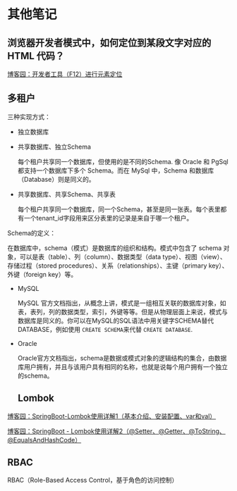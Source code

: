 # 其他笔记

## 浏览器开发者模式中，如何定位到某段文字对应的 HTML 代码？

[博客园：开发者工具（F12）进行元素定位](https://www.cnblogs.com/zaigua/p/18420720)

## 多租户

三种实现方式：

- 独立数据库
- 共享数据库、独立Schema

  每个租户共享同一个数据库，但使用的是不同的Schema. 像 Oracle 和 PgSql 都支持一个数据库下多个 Schema。而在 MySql 中，Schema 和数据库（Database）则是同义的。
- 共享数据库、共享Schema、共享表

  每个租户共享同一个数据库，同一个Schema，甚至是同一张表。每个表里都有一个tenant_id字段用来区分表里的记录是来自于哪一个租户。

Schema的定义：

在数据库中，schema（模式）是数据库的组织和结构。模式中包含了 schema 对象，可以是表（table）、列（column）、数据类型（data type）、视图（view）、存储过程（stored procedures）、关系（relationships）、主键（primary key）、外键（foreign key）等。

- MySQL

  MySQL 官方文档指出，从概念上讲，模式是一组相互关联的数据库对象，如表，表列，列的数据类型，索引，外键等等。但是从物理层面上来说，模式与数据库是同义的。你可以在MySQL的SQL语法中用关键字SCHEMA替代DATABASE，例如使用 `CREATE SCHEMA`来代替 `CREATE DATABASE`.
- Oracle

  Oracle官方文档指出，schema是数据或模式对象的逻辑结构的集合，由数据库用户拥有，并且与该用户具有相同的名称，也就是说每个用户拥有一个独立的schema。
  
  ## Lombok

[博客园：SpringBoot-Lombok使用详解1（基本介绍、安装配置、var和val）](https://www.cnblogs.com/qichao1221/p/16078078.html)

[博客园：SpringBoot - Lombok使用详解2（@Setter、@Getter、@ToString、@EqualsAndHashCode）](https://www.cnblogs.com/qichao1221/p/16078104.html)

## RBAC

RBAC（Role-Based Access Control，基于角色的访问控制）
